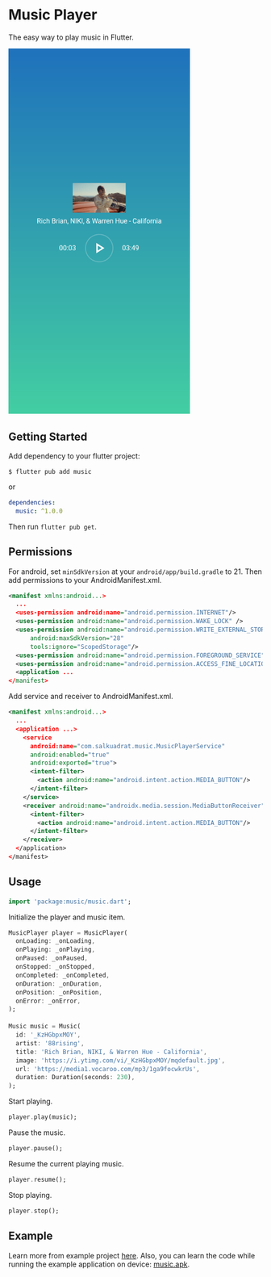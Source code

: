 # Music Player

The easy way to play music in Flutter.

<img src="https://github.com/salkuadrat/music/raw/master/screenshot.png" alt="universe" width="360">

## Getting Started

Add dependency to your flutter project:

```
$ flutter pub add music
```

or

```yaml
dependencies:
  music: ^1.0.0
```

Then run `flutter pub get`.

## Permissions

For android, set `minSdkVersion` at your `android/app/build.gradle` to 21. Then add permissions to your AndroidManifest.xml.

```xml
<manifest xmlns:android...>
  ...
  <uses-permission android:name="android.permission.INTERNET"/>
  <uses-permission android:name="android.permission.WAKE_LOCK" />
  <uses-permission android:name="android.permission.WRITE_EXTERNAL_STORAGE"
      android:maxSdkVersion="28"
      tools:ignore="ScopedStorage"/>
  <uses-permission android:name="android.permission.FOREGROUND_SERVICE" />
  <uses-permission android:name="android.permission.ACCESS_FINE_LOCATION" />
  <application ...
</manifest>
```

Add service and receiver to AndroidManifest.xml.

```xml
<manifest xmlns:android...>
  ...
  <application ...>
    <service 
      android:name="com.salkuadrat.music.MusicPlayerService" 
      android:enabled="true"
      android:exported="true">
      <intent-filter>
        <action android:name="android.intent.action.MEDIA_BUTTON"/>
      </intent-filter>
    </service>
    <receiver android:name="androidx.media.session.MediaButtonReceiver">
      <intent-filter>
        <action android:name="android.intent.action.MEDIA_BUTTON"/>
      </intent-filter>
    </receiver>
  </application>
</manifest>
```

## Usage 

```dart
import 'package:music/music.dart';
```

Initialize the player and music item.

```dart
MusicPlayer player = MusicPlayer(
  onLoading: _onLoading,
  onPlaying: _onPlaying,
  onPaused: _onPaused,
  onStopped: _onStopped,
  onCompleted: _onCompleted,
  onDuration: _onDuration,
  onPosition: _onPosition,
  onError: _onError,
);

Music music = Music(
  id: '_KzHGbpxMOY',
  artist: '88rising',
  title: 'Rich Brian, NIKI, & Warren Hue - California',
  image: 'https://i.ytimg.com/vi/_KzHGbpxMOY/mqdefault.jpg',
  url: 'https://media1.vocaroo.com/mp3/1ga9focwkrUs',
  duration: Duration(seconds: 230),
);
```

Start playing.

```dart
player.play(music);
```

Pause the music.

```dart
player.pause();
```

Resume the current playing music.

```dart
player.resume();
```

Stop playing.

```dart
player.stop();
```

## Example 

Learn more from example project [here](example). Also, you can learn the code while running the example application on device: [music.apk](music.apk).
